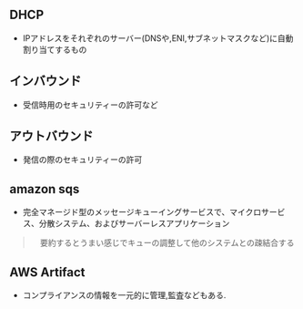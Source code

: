 ## DHCP
- IPアドレスをそれぞれのサーバー(DNSや,ENI,サブネットマスクなど)に自動割り当てするもの

## インバウンド
- 受信時用のセキュリティーの許可など
## アウトバウンド
- 発信の際のセキュリティーの許可

## amazon sqs
- 完全マネージド型のメッセージキューイングサービスで、マイクロサービス、分散システム、およびサーバーレスアプリケーション
 >　要約するとうまい感じでキューの調整して他のシステムとの疎結合する

## AWS Artifact
 - コンプライアンスの情報を一元的に管理,監査などもある.












